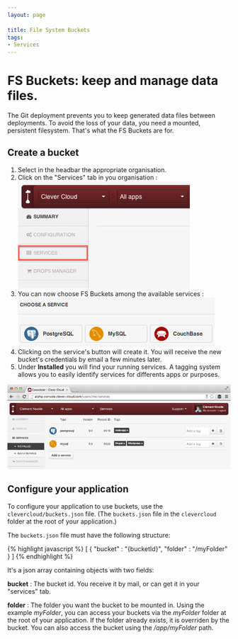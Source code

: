 ```yaml
---
layout: page

title: File System Buckets
tags:
- Services
---
```

# FS Buckets: keep and manage data files.

The Git deployment prevents you to keep generated data files between
deployments. To avoid the loss of your data, you need a mounted,
persistent filesystem. That's what the FS Buckets are for.

## Create a bucket
1. Select in the headbar the appropriate organisation.
2. Click on the "Services" tab in you organisation : <img class="thumbnail img_doc" src="/img/services.png">
4. You can now choose FS Buckets among the available services : <img class="thumbnail img_doc" src="/img/mysql.png">
5. Clicking on the service's button will create it. You will receive the new bucket's credentials by email a few minutes later.
6. Under **Installed** you will find your running services. A tagging system allows you to easily identify services for differents apps or purposes.
<div>
<a href="/img/screenshot-services.png" target="_blank"><img class="thumbnail img_doc" src="/img/screenshot-services.png"></a>
</div>

## Configure your application

To configure your application to use buckets, use the
`clevercloud/buckets.json` file. (The `buckets.json` file in the
`clevercloud` folder at the root of your application.)

The `buckets.json` file must have the following structure:

{% highlight javascript %}
[
	{
 		"bucket" : "{bucketId}",
		"folder" : "/myFolder"
	}
]
{% endhighlight %}


It's a json array containing objects with two fields:

**bucket**
: The bucket id. You receive it by mail, or can get it in your
"services" tab.

**folder**
: The folder you want the bucket to be mounted in. Using the example
*myFolder*, you can access your buckets via the *myFolder* folder at
the root of your application.  If the folder already exists, it is
overriden by the bucket. You can also access the bucket using the
*/app/myFolder* path.

